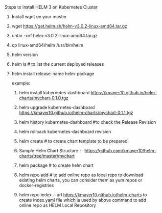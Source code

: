 Steps to install HELM 3 on Kubernetes Cluster

1. Install wget on your master
2. wget https://get.helm.sh/helm-v3.0.2-linux-amd64.tar.gz
3. untar -xvf helm-v3.0.2-linux-amd64.tar.gz
4. cp linux-amd64/helm /usr/bin/helm 
5. helm version 
6. helm ls # to list the current deployed releases
7. helm install release-name helm-package

   example:
   
   1. helm install kubernetes-dashboard https://kmayer10.github.io/helm-charts/mychart-0.1.0.tgz
   2. helm upgrade kubernetes-dashboard https://kmayer10.github.io/helm-charts/mychart-0.1.1.tgz
   3. helm history kubernetes-dashboard #to check the Release Revision
   4. helm rollback kubernetes-dashboard revision <release revision number to rollback to>
   
   5. helm create <chart name> # to create chart template to be prepared
      
   6. Sample Helm Chart Structure  --  https://github.com/kmayer10/helm-charts/tree/master/mychart
   
   7. helm package <chart folder location> # to create helm chart
   8. helm repo add <repo-name> <repo-link> # to add online repo as local repo to download existing helm charts, you can consider them as yum repos or docker-registries
   
   9. helm repo index <chart folder location> --url https://kmayer10.github.io/helm-charts to create index.yaml file which is used by above command to add online repo as HELM Local Repository
